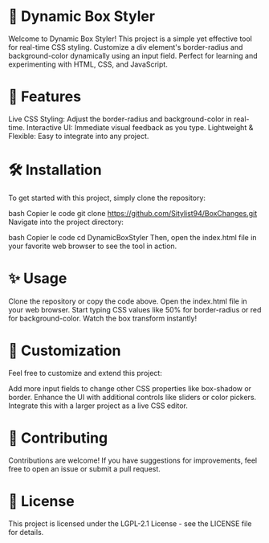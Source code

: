 # 🎨 Dynamic Box Styler
Welcome to Dynamic Box Styler! This project is a simple yet effective tool for real-time CSS styling. Customize a div element's border-radius and background-color dynamically using an input field. Perfect for learning and experimenting with HTML, CSS, and JavaScript.

# 🚀 Features
Live CSS Styling: Adjust the border-radius and background-color in real-time.
Interactive UI: Immediate visual feedback as you type.
Lightweight & Flexible: Easy to integrate into any project.
# 🛠️ Installation
To get started with this project, simply clone the repository:

bash
Copier le code
git clone https://github.com/Sitylist94/BoxChanges.git
Navigate into the project directory:

bash
Copier le code
cd DynamicBoxStyler
Then, open the index.html file in your favorite web browser to see the tool in action.

# ✨ Usage
Clone the repository or copy the code above.
Open the index.html file in your web browser.
Start typing CSS values like 50% for border-radius or red for background-color.
Watch the box transform instantly!
# 🌟 Customization
Feel free to customize and extend this project:

Add more input fields to change other CSS properties like box-shadow or border.
Enhance the UI with additional controls like sliders or color pickers.
Integrate this with a larger project as a live CSS editor.
# 💬 Contributing
Contributions are welcome! If you have suggestions for improvements, feel free to open an issue or submit a pull request.

# 📄 License
This project is licensed under the LGPL-2.1 License - see the LICENSE file for details.
